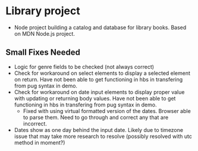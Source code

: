 # Library project

- Node project building a catalog and database for library books. Based on MDN Node.js project.

## Small Fixes Needed

- Logic for genre fields to be checked (not always correct)
- Check for workaround on select elements to display a selected element on return. Have not been able to get functioning in hbs in transfering from pug syntax in demo.
- Check for workaround on date input elements to display proper value with updating or returning body values. Have not been able to get functioning in hbs in transfering from pug syntax in demo.
  - Fixed with using virtual formatted version of the dates. Browser able to parse them. Need to go through and correct any that are incorrect.
- Dates show as one day behind the input date. Likely due to timezone issue that may take more research to resolve (possibly resolved with utc method in moment?)
